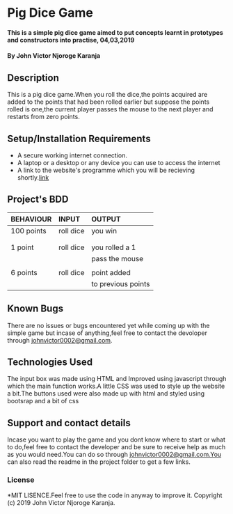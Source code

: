 # Pig Dice Game
#### This is a simple pig dice game aimed to put concepts learnt in prototypes and constructors into practise, 04,03,2019
#### By John Victor Njoroge Karanja
## Description
This is a pig dice game.When you roll the dice,the points acquired are added to the points that had been rolled earlier but suppose the points rolled is one,the current player passes the mouse to the next player and restarts from zero points. 
## Setup/Installation Requirements
* A secure working internet connection.
* A laptop or a desktop or any device you can use to access the internet
* A link to the website's programme which you will be recieving shortly.[link](https://twyfordsparks.github.io/dice/)


## Project's BDD


  | BEHAVIOUR      |            INPUT     |       OUTPUT        |
  |   :---         |            :---      |         :---        |
  |    100 points  |   roll dice          |    you win          |
  |                |                      |                     |
  |                |                      |                     |  
  | 1 point        |    roll dice         |you rolled a 1       |
  |                |                      |   pass the mouse    |  
  |                |                      |                     |
  |   6 points     |    roll dice         |    point added      |                     
  |                |                      |   to previous points|


## Known Bugs
There are no issues or bugs encountered yet while coming up with the simple game but incase of anything,feel free to contact the devoloper through johnvictor0002@gmail.com.
## Technologies Used
The input box was made using HTML and Improved using javascript through which the main function works.A little CSS was used to style up the website a bit.The buttons used were also made up with html and styled using bootsrap and a bit of css
## Support and contact details
Incase you want to play the game and you dont know where to start or what to do,feel free to contact the developer and be sure to receive help as much as you would need.You can do so through johnvictor0002@gmail.com.You can also read the readme in the project folder to get a few links.
### License
*MIT LISENCE.Feel free to use the code in anyway to improve it.
Copyright (c) 2019 John Victor Njoroge Karanja.
